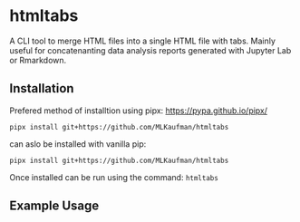 # htmltabs

A CLI tool to merge HTML files into a single HTML file with tabs. Mainly useful for concatenanting data analysis reports generated with Jupyter Lab or Rmarkdown.

## Installation

Prefered method of installtion using pipx: <https://pypa.github.io/pipx/>

```
pipx install git+https://github.com/MLKaufman/htmltabs
```

can aslo be installed with vanilla pip:

```
pipx install git+https://github.com/MLKaufman/htmltabs
```

Once installed can be run using the command:
`htmltabs`


## Example Usage
